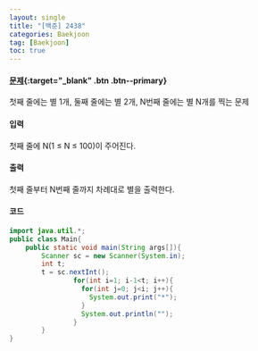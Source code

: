 ```yaml
---
layout: single
title: "[백준] 2438"
categories: Baekjoon
tag: [Baekjoon]
toc: true
---
```


#### [문제](https://www.acmicpc.net/problem/2438){:target="\_blank" .btn .btn--primary}
첫째 줄에는 별 1개, 둘째 줄에는 별 2개, N번째 줄에는 별 N개를 찍는 문제

#### 입력
첫째 줄에 N(1 ≤ N ≤ 100)이 주어진다.

#### 출력
첫째 줄부터 N번째 줄까지 차례대로 별을 출력한다.

#### 코드
```java
import java.util.*;
public class Main{
	public static void main(String args[]){
		Scanner sc = new Scanner(System.in);
		int t;
		t = sc.nextInt();
                for(int i=1; i-1<t; i++){
                  for(int j=0; j<i; j++){
                    System.out.print("*");
                  }
                  System.out.println("");
                }
        }
}
```
